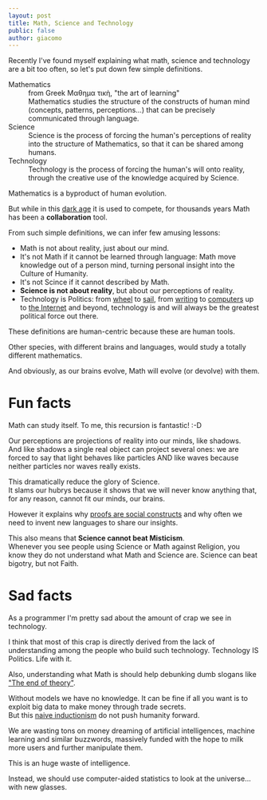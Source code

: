 ```yaml
---
layout: post
title: Math, Science and Technology
public: false
author: giacomo
---
```


Recently I've found myself explaining what math, science and technology
are a bit too often, so let's put down few simple definitions.

<dl>
<dt>Mathematics</dt>
<dd>from Greek Μαθημα τικὴ, "the art of learning"<br/>
Mathematics studies the structure of the constructs
of human mind (concepts, patterns, perceptions...) that can be
precisely communicated through language.
</dd>
<dt>Science</dt>
<dd>
Science is the process of forcing the human's perceptions of reality
into the structure of Mathematics, so that it can be shared among humans.
</dd>
<dt>Technology</dt>
<dd>
Technology is the process of forcing the human's will onto reality,
through the creative use of the knowledge acquired by Science.
</dd>
</dl>

Mathematics is a byproduct of human evolution.

But while in this [dark age](https://en.wikipedia.org/wiki/Surveillance_capitalism)
it is used to compete, for thousands years Math has been a **collaboration** tool.

From such simple definitions, we can infer few amusing lessons:

- Math is not about reality, just about our mind.
- It's not Math if it cannot be learned through language: Math move knowledge out of a person mind, turning personal insight into the Culture of Humanity.
- It's not Scince if it cannot described by Math.
- **Science is not about reality**, but about our perceptions of reality.
- Technology is Politics: from [wheel](https://en.wikipedia.org/wiki/Wheel) to [sail](https://en.wikipedia.org/wiki/Sail),
  from [writing](https://en.wikipedia.org/wiki/Writing#History) to [computers](https://en.wikipedia.org/wiki/Computer#History) up to [the Internet](https://medium.com/@giacomo_59737/the-web-is-still-a-darpa-weapon-31e3c3b032b8) and beyond,
  technology is and will always be the greatest political force out there.

These definitions are human-centric because these are human tools.

Other species, with different brains and languages, would study a
totally different mathematics.

And obviously, as our brains evolve, Math will evolve (or devolve) with them.

# Fun facts

Math can study itself. To me, this recursion is fantastic! :-D

Our perceptions are projections of reality into our minds, like shadows.  
And like shadows a single real object can project several ones: we are forced to say that light behaves like particles AND like waves because neither particles nor waves really exists.

This dramatically reduce the glory of Science.  
It slams our hubrys because it shows that we will never know anything that, for any reason, cannot fit our minds, our brains.

However it explains why [proofs are social constructs](https://mathbabe.org/2012/08/06/what-is-a-proof/) and
why often we need to invent new languages to share our insights.

This also means that **Science cannot beat Misticism**.  
Whenever you see people using Science or Math against Religion, you know they do not understand what Math and Science are.
Science can beat bigotry, but not Faith.

# Sad facts

As a programmer I'm pretty sad about the amount of crap we see in technology.

I think that most of this crap is directly derived from the lack of understanding
among the people who build such technology. Technology IS Politics. Life with it.

Also, understanding what Math is should help debunking dumb slogans like ["The end of theory"](https://www.wired.com/2008/06/pb-theory/).

Without models we have no knowledge.
It can be fine if all you want is to exploit big data to make money through trade secrets.  
But this [naive inductionism](https://arxiv.org/pdf/1705.11186.pdf) do not push humanity forward.

We are wasting tons on money dreaming of artificial intelligences, machine learning and similar buzzwords,
massively funded with the hope to milk more users and further manipulate them.

This is an huge waste of intelligence.

Instead, we should use computer-aided statistics to look at the universe... with new glasses.
